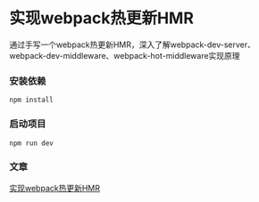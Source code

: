 # 实现webpack热更新HMR
通过手写一个webpack热更新HMR，深入了解webpack-dev-server、webpack-dev-middleware、webpack-hot-middleware实现原理

### 安装依赖
```
npm install
```

### 启动项目
```
npm run dev
```

### 文章
[实现webpack热更新HMR](https://juejin.im/post/5df36ffd518825124d6c1765#heading-58)
